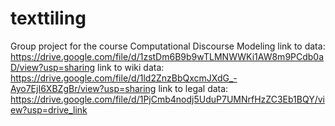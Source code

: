 # texttiling
Group project for the course Computational Discourse Modeling
link to data: https://drive.google.com/file/d/1zstDm6B9b9wTLMNWWKi1AW8m9PCdb0aD/view?usp=sharing
link to wiki data: https://drive.google.com/file/d/1ld2ZnzBbQxcmJXdG_-Ayo7EjI6XBZgBr/view?usp=sharing
link to legal data: https://drive.google.com/file/d/1PjCmb4nodj5UduP7UMNrfHzZC3Eb1BQY/view?usp=drive_link
